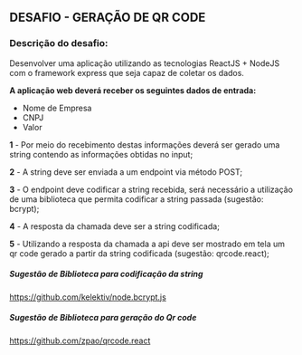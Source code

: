 ## DESAFIO - GERAÇÃO DE QR CODE

### Descrição do desafio: 
Desenvolver uma aplicação utilizando as tecnologias ReactJS + NodeJS com o framework express que seja capaz de coletar os dados.

**A aplicação web deverá receber os seguintes dados de entrada:** 

- Nome de Empresa
- CNPJ
- Valor

**1** - Por meio do recebimento destas informações deverá ser gerado uma string contendo as informações obtidas no input;

**2** - A string deve ser enviada a um endpoint via método POST;

**3** - O endpoint deve codificar a string recebida, será necessário a utilização de uma biblioteca que permita codificar a string passada (sugestão: bcrypt);

**4** - A resposta da chamada deve ser a string codificada;

**5** - Utilizando a resposta da chamada a api deve ser mostrado em tela um qr code gerado a partir da string codificada (sugestão: qrcode.react);


##### Sugestão de Biblioteca para codificação da string

https://github.com/kelektiv/node.bcrypt.js


##### Sugestão de Biblioteca para geração do Qr code

https://github.com/zpao/qrcode.react
